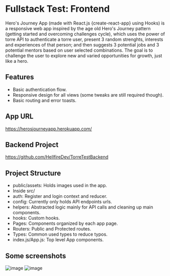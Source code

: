 # Fullstack Test: Frontend

Hero's Journey App (made with React.js {create-react-app} using Hooks) is a responsive web app inspired by the age old Hero's Journey pattern (getting started and overcoming challenges cycle), which uses the power of torre API to authenticate a torre user, present 3 random strenghts, interests and experiences of that person; and then suggests 3 potential jobs and 3 potential mentors based on user selected combinations. The goal is to challenge the user to explore new and varied opportunities for growth, just like a hero.

## Features
- Basic authentication flow.
- Responsive design for all views (some tweaks are still required though).
- Basic routing and error toasts.

## App URL
https://herosjourneyapp.herokuapp.com/

## Backend Project
https://github.com/HellfireDev/TorreTestBackend


## Project Structure

- public/assets: Holds images used in the app.
- Inside src/
- auth: Register and login context and reducer.
- config: Currently only holds API endpoints urls.
- helpers: Abstracted logic mainly for API calls and cleaning up main components.
- hooks: Custom hooks.
- Pages: Components organized by each app page.
- Routers: Public and Protected routes.
- Types: Common used types to reduce typos.
- index.js/App.js: Top level App components.


## Some screenshots
![image](https://user-images.githubusercontent.com/52900601/131102789-9bec4b1a-d4b4-4c08-ba7d-f66c8fc0d151.png)
![image](https://user-images.githubusercontent.com/52900601/131103084-5b20bd9d-289b-4ee7-9e2e-de62b365169d.png)

